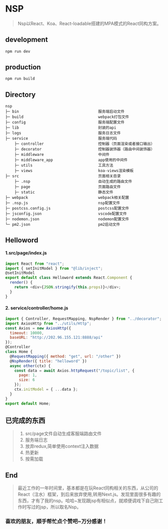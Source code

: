 # NSP

> Nsp以React、Koa、React-loadable搭建的MPA模式的React同构方案。

## development

```powershell
npm run dev
```

## production

```powershell
npm run build
```

## Directory

```npm
nsp
├─ bin                                   服务端启动文件
├─ build                                 webpack打包文件
├─ config                                服务端配置文件
├─ lib                                	 封装的api
├─ logs                                	 服务日志文件
├─ service                               服务端代码
    ├─ controller                        控制器（页面渲染或者接口输出）
    ├─ decorator                         控制器装饰器（路由中间装饰器）
    ├─ middleware                        中间件
    ├─ middleware_app                    app使用的中间件
    ├─ utils                             工具方法
    ├─ views                             koa-views渲染模板
├─ src                                   页面相关目录
    ├─ .nsp                              自动生成的路由文件
	├─ page                              页面路由文件
	├─ static                            静态文件
├─ webpack                               webpack相关配置
├─ .nsp.js                               nsp配置文件
├─ postcss.config.js                     postcss配置文件
├─ jsconfig.json                         vscode配置文件
├─ nodemon.json                          nodemon配置文件
└─ pm2.json                              pm2启动文件
```

## Helloword

#### 1.src/page/index.js

```js
import React from "react";
import { setInitModel } from "@lib/inject";
@setInitModel
export default class Helloword extends React.Component {
  render() {
    return <div>{JSON.stringify(this.props)}</div>;
  }
}
```

#### 2. service/controller/home.js

```js
import { Controller, RequestMapping, NspRender } from "../decorator";
import AxiosHttp from "../utils/Http";
const Axios = new AxiosHttp({
  timeout: 10000,
  baseURL: "http://202.96.155.121:8888/api"
});
@Controller
class Home {
  @RequestMapping({ method: "get", url: "/other" })
  @NspRender({ title: "helloword" })
  async other(ctx) {
    const data = await Axios.httpRequest("/topic/list", {
      page: 1,
      size: 6
    });
    ctx.initModel = { ...data };
  }
}
export default Home;
```

## 已完成的东西

> 1. src/page文件自动生成客服端路由文件
> 2. 服务端日志
> 3. 放弃redux,简单使用context注入数据
> 4. 热更新
> 5. 按需加载

## End

> ​		最近工作的一年时间里，基本都是在玩React同构相关的东西，从公司的React（注水）框架，到后来放弃使用,转用Next.js。发现里面很多有趣的东西，才有了我的nsp。哈哈~发现跟jsp有相似点，就顺便调戏下自己刚工作时写过的jsp，所以取名Nsp。

### 喜欢的朋友，顺手帮忙点个赞吧~万分感谢！